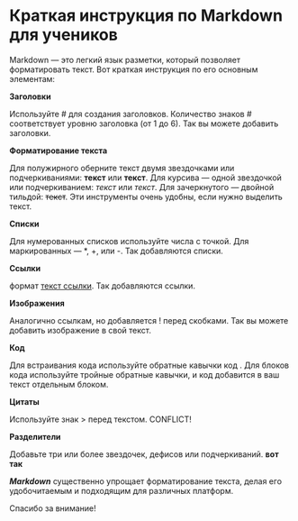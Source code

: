 # Краткая инструкция по Markdown для учеников

Markdown — это легкий язык разметки, который позволяет форматировать текст. Вот краткая инструкция по его основным элементам:

**Заголовки**

Используйте # для создания заголовков. Количество знаков # соответствует уровню заголовка (от 1 до 6). Так вы можете добавить заголовки.

**Форматирование текста**

Для полужирного оберните текст двумя звездочками или подчеркиваниями: **текст** или __текст__. Для курсива — одной звездочкой или подчеркиванием: *текст* или _текст_. Для зачеркнутого — двойной тильдой: ~~текст~~. Эти инструменты очень удобны, если нужно выделить текст.

**Списки**

Для нумерованных списков используйте числа с точкой. Для маркированных — *, +, или -. Так добавляются списки.

**Ссылки**

формат [текст ссылки](URL). Так добавляются ссылки.

**Изображения**

Аналогично ссылкам, но добавляется ! перед скобками. Так вы можете добавить изображение в свой текст.

**Код**

Для встраивания кода используйте обратные кавычки  код . Для блоков кода используйте тройные обратные кавычки, и код добавится в ваш текст отдельным блоком.

**Цитаты**

Используйте знак > перед текстом. CONFLICT!

**Разделители**

Добавьте три или более звездочек, дефисов или подчеркиваний. ****вот так****

***Markdown*** существенно упрощает форматирование текста, делая его удобочитаемым и подходящим для различных платформ.

Спасибо за внимание!